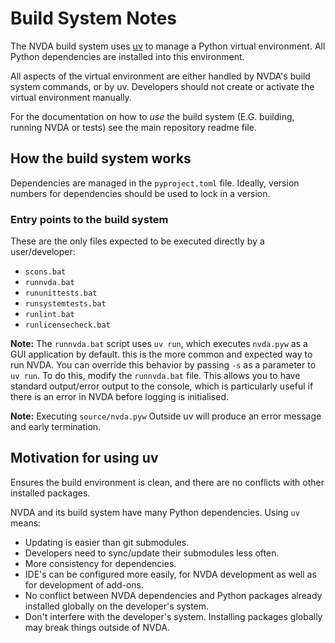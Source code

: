 # Build System Notes
The NVDA build system uses [uv](https://docs.astral.sh/uv/) to manage a Python virtual environment.
All Python dependencies are installed into this environment.

All aspects of the virtual environment are either handled by NVDA's build system commands, or by uv.
Developers should not create or activate the virtual environment manually.

For the documentation on how to _use_ the build system (E.G. building,
running NVDA or tests) see the main repository readme file.

## How the build system works

Dependencies are managed in the `pyproject.toml` file.
Ideally, version numbers for dependencies should be used to lock in a version.

### Entry points to the build system

These are the only files expected to be executed directly by a user/developer:
- `scons.bat`
- `runnvda.bat`
- `rununittests.bat`
- `runsystemtests.bat`
- `runlint.bat`
- `runlicensecheck.bat`

**Note:** The `runnvda.bat` script uses `uv run`, which executes `nvda.pyw` as a GUI application by default.
this is the more common and expected way to run NVDA.
You can override this behavior by passing `-s` as a parameter to `uv run`.
To do this, modify the `runnvda.bat` file.
This allows you to have standard output/error output to the console,
which is particularly useful if there is an error in NVDA before logging is initialised.

**Note:** Executing `source/nvda.pyw` Outside uv will produce an error message
and early termination.

## Motivation for using uv

Ensures the build environment is clean, and there are no conflicts with other installed packages.

NVDA and its build system have many Python dependencies.
Using `uv` means:
- Updating is easier than git submodules.
- Developers need to sync/update their submodules less often.
- More consistency for dependencies.
- IDE's can be configured more easily, for NVDA development as well as for development of add-ons.
- No conflict between NVDA dependencies and Python packages already installed globally on the
  developer's system.
- Don't interfere with the developer's system. Installing packages globally may break things
  outside of NVDA.
